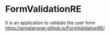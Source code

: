 # FormValidationRE

It is an application to validate the user form  https://annalangner.github.io/FormValidationRE/
